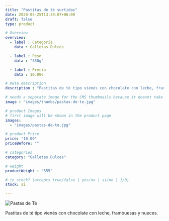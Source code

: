 ```yaml
---
title: "Pastitas de té surtidas"
date: 2020-05-25T13:39:07+06:00
draft: false
type: product

# Overview
overview:
  - label : Categoría
    data : Galletas Dulces

  - label : Peso
    data : "350g"

  - label : Precio
    data : 10.00€

# meta description
description : "Pastitas de té tipo vienés con chocolate con leche, frambuesas y nueces. con vainilla de Tahití, para comer sola o para acompañar postres, por ejemplo es recomendable como topping de helado."

# needs a separate image for the CMS thumbnails because it doesnt take arrays (slideshow images)
image : "images/thumbs/pastas-de-te.jpg"

# product Images
# first image will be shown in the product page
images:
  - "images/pastas-de-te.jpg"

# product Price
price: "10.00"
priceBefore: ""

# categories
category: "Galletas Dulces"

# weight
productWeight : "355"

# in stock? (accepts true/false | yes/no | si/no | 1/0)
stock: si

---
```

![Pastas de Té](/images/pastas-de-te.jpg "Pastas de Té")

Pastitas de té tipo vienés con chocolate con leche, frambuesas y nueces.
